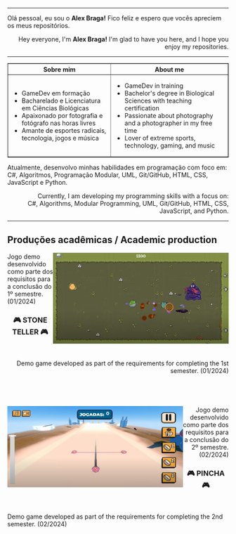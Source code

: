 ----
<div align="justified">
  <p>Olá pessoal, eu sou o <strong>Alex Braga!</strong> Fico feliz e espero que vocês apreciem os meus repositórios.</p></div>
<div align="right">
  <p> Hey everyone, I'm <strong>Alex Braga!</strong> I'm glad to have you here, and I hope you enjoy my repositories.</p>  
</div>

----
<table border="1">
  <tr>
    <th>Sobre mim</th>
    <th>About me</th>    
  </tr>
  <tr>
    <td>
      <ul>
        <li>GameDev em formação</li>
        <li>Bacharelado e Licenciatura em Ciências Biológicas</li>
        <li>Apaixonado por fotografia e fotógrafo nas horas livres</li>
        <li>Amante de esportes radicais, tecnologia, jogos e música</li>
      </ul>
    </td>
    <td>
      <ul>
        <li>GameDev in training</li>
        <li>Bachelor's degree in Biological Sciences with teaching certification</li>
        <li>Passionate about photography and a photographer in my free time</li>
        <li>Lover of extreme sports, technology, gaming, and music</li>
      </ul>
    </td>
  </tr>
</table>

<div align="left">
  <p>
    Atualmente, desenvolvo minhas habilidades em programação com foco em:<br> C#, Algoritmos, Programação Modular, UML, Git/GitHub, HTML, CSS, JavaScript e Python. 
  </p>
</div>
<div align="right">
  <p>
    &nbsp; &nbsp; Currently, I am developing my programming skills with a focus on:<br> C#, Algorithms, Modular Programming, UML, Git/GitHub, HTML, CSS, JavaScript, and Python.
  </p>
</div>

----
## Produções acadêmicas / Academic production

<a href="https://www.youtube.com/watch?v=ItZx8A8yeic" target="_blank">
  <img align="right" src="https://github.com/GitAlex9/GitAlex9/blob/main/Assets/Stone_Teller.PNG?raw=true" width="400" alt="Placeholder">
</a>
<div align="left">
  <p>Jogo demo desenvolvido como parte dos requisitos para a conclusão do 1º semestre. (01/2024)</p>
</div>
<div align="center">
  <h3>&#x1F3AE; STONE TELLER &#x1F3AE;</h3>
</div>
<div align="right">
  <br>
  <p>Demo game developed as part of the requirements for completing the 1st semester. (01/2024)</p>
</div>
<h2><br></h2>
<a href="https://www.youtube.com/watch?v=1D_Y15rjCgo&t=6s" target="_blank">
  <img align="left" src="https://github.com/GitAlex9/GitAlex9/blob/main/Assets/Pincha.PNG?raw=true" width="400" alt="Placeholder">
</a>
<div align="right">
  <p>Jogo demo desenvolvido como parte dos requisitos para a conclusão do 2º semestre. (02/2024)</p>
</div>
<div align="center">
  <h3>&#x1F3AE; PINCHA &#x1F3AE;</h3>
</div>
<div align="left">
  <br>
  <p>Demo game developed as part of the requirements for completing the 2nd semester. (02/2024)</p>
</div>



